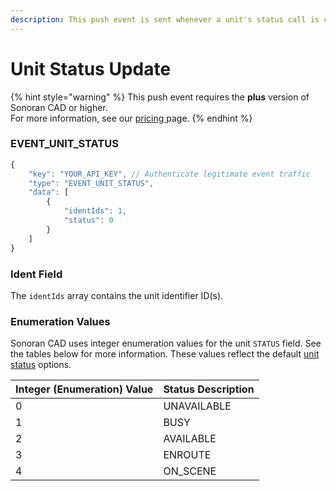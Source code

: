 ```yaml
---
description: This push event is sent whenever a unit's status call is changed.
---
```


# Unit Status Update

{% hint style="warning" %}
This push event requires the **plus** version of Sonoran CAD or higher.\
For more information, see our [pricing ](../../../../pricing/faq/)page.
{% endhint %}

### EVENT\_UNIT\_STATUS

```javascript
{
    "key": "YOUR_API_KEY", // Authenticate legitimate event traffic
    "type": "EVENT_UNIT_STATUS",
    "data": [
        {
            "identIds": 1,
            "status": 0
        }
    ]
}
```

### Ident Field

The `identIds` array contains the unit identifier ID(s).

### Enumeration Values

Sonoran CAD uses integer enumeration values for the unit `STATUS` field. See the tables below for more information. These values reflect the default [unit status](../../../../tutorials/customization/unit-status-codes.md) options.

| Integer (Enumeration) Value | Status Description |
| --------------------------- | ------------------ |
| 0                           | UNAVAILABLE        |
| 1                           | BUSY               |
| 2                           | AVAILABLE          |
| 3                           | ENROUTE            |
| 4                           | ON\_SCENE          |
